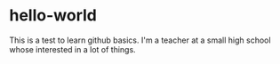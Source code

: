 # hello-world
This is a test to learn github basics.
I'm a teacher at a small high school whose interested in a lot of things.
